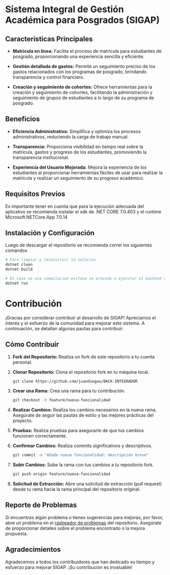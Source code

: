 # Sistema Integral de Gestión Académica para Posgrados (SIGAP)

## Características Principales

- **Matrícula en línea:** Facilita el proceso de matrícula para estudiantes de posgrado, proporcionando una experiencia sencilla y eficiente.

- **Gestión detallada de gastos:** Permite un seguimiento preciso de los gastos relacionados con los programas de posgrado, brindando transparencia y control financiero.

- **Creación y seguimiento de cohortes:** Ofrece herramientas para la creación y seguimiento de cohortes, facilitando la administración y seguimiento de grupos de estudiantes a lo largo de su programa de posgrado.

## Beneficios

- **Eficiencia Administrativa:** Simplifica y optimiza los procesos administrativos, reduciendo la carga de trabajo manual.

- **Transparencia:** Proporciona visibilidad en tiempo real sobre la matrícula, gastos y progreso de los estudiantes, promoviendo la transparencia institucional.

- **Experiencia del Usuario Mejorada:** Mejora la experiencia de los estudiantes al proporcionar herramientas fáciles de usar para realizar la matrícula y realizar un seguimiento de su progreso académico.


## Requisitos Previos

Es importante tener en cuenta que para la ejecución adecuada del aplicativo se recomienda instalar el sdk de .NET CORE 7.0.403 y el runtime  Microsoft.NETCore.App 7.0.14
## Instalación y Configuración

Luego de descargar el repositorio se recomienda correr los siguientes comandos


```bash
# Para limpiar y reconstruir la solucion
dotnet clean
dotnet build

```

```bash
# En caso se una compilacion exitosa se procede a ejecutar el backend con el comando
dotnet run

```

# Contribución

¡Gracias por considerar contribuir al desarrollo de SIGAP! Apreciamos el interés y el esfuerzo de la comunidad para mejorar este sistema. A continuación, se detallan algunas pautas para contribuir:

## Cómo Contribuir

1. **Fork del Repositorio:** Realiza un fork de este repositorio a tu cuenta personal.

2. **Clonar Repositorio:** Clona el repositorio fork en tu máquina local.

    ```bash
    git clone https://github.com/juandiegou/BACK-INTEGRADOR
    ```

3. **Crear una Rama:** Crea una rama para tu contribución.

    ```bash
    git checkout -b feature/nueva-funcionalidad
    ```

4. **Realizar Cambios:** Realiza los cambios necesarios en la nueva rama. Asegúrate de seguir las pautas de estilo y las mejores prácticas del proyecto.

5. **Pruebas:** Realiza pruebas para asegurarte de que tus cambios funcionen correctamente.

6. **Confirmar Cambios:** Realiza commits significativos y descriptivos.

    ```bash
    git commit -m "Añade nueva funcionalidad: descripción breve"
    ```

7. **Subir Cambios:** Sube la rama con tus cambios a tu repositorio fork.

    ```bash
    git push origin feature/nueva-funcionalidad
    ```

8. **Solicitud de Extracción:** Abre una solicitud de extracción (pull request) desde tu rama hacia la rama principal del repositorio original.

## Reporte de Problemas

Si encuentras algún problema o tienes sugerencias para mejoras, por favor, abre un problema en el [rastreador de problemas](url-del-rastreador) del repositorio. Asegúrate de proporcionar detalles sobre el problema encontrado o la mejora propuesta.

## Agradecimientos

Agradecemos a todos los contribuidores que han dedicado su tiempo y esfuerzo para mejorar SIGAP. ¡Su contribución es invaluable!

